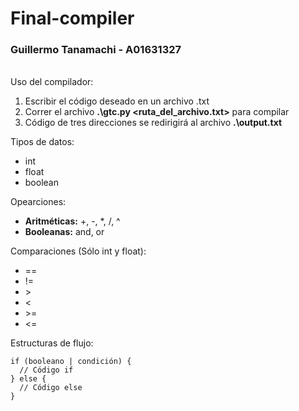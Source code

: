 # Final-compiler
### Guillermo Tanamachi - A01631327
\
Uso del compilador:
1. Escribir el código deseado en un archivo .txt
2. Correr el archivo **.\gtc.py <ruta_del_archivo.txt>** para compilar
3. Código de tres direcciones se redirigirá al archivo **.\output.txt**

Tipos de datos:
- int
- float
- boolean

Opearciones:
- **Aritméticas:** +, -, *, /, ^
- **Booleanas:** and, or

Comparaciones (Sólo int y float):
- ==
- != 
- \>
- <
- \>=
- <=

Estructuras de flujo:
```
if (booleano | condición) {
  // Código if
} else {
  // Código else
}
```
